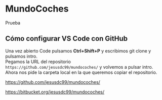 # MundoCoches
Prueba

## Cómo configurar VS Code con GitHub
Una vez abierto Code pulsamos **Ctrl+Shift+P** y escribimos git clone y pulsamos intro.<br>
Pegamos la URL del repositorio `https://github.com/jesusdc99/mundocoches/` y volvemos a pulsar intro.<br>
Ahora nos pide la carpeta local en la que queremos copiar el repositorio.<br>





https://github.com/jesusdc99/mundocoches/

https://bitbucket.org/jesusdc99/mundocoches/
